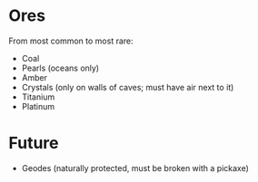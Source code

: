 Ores
================================================================================
From most common to most rare:
- Coal
- Pearls (oceans only)
- Amber
- Crystals (only on walls of caves; must have air next to it)
- Titanium
- Platinum

Future
================================================================================
- Geodes (naturally protected, must be broken with a pickaxe)
